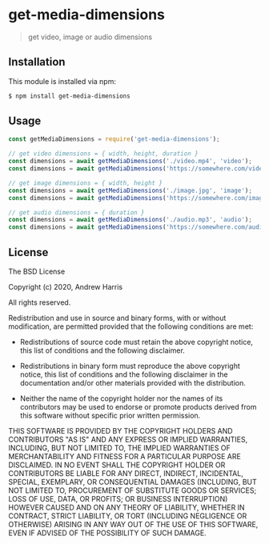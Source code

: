# get-media-dimensions

> get video, image or audio dimensions

## Installation

This module is installed via npm:

``` bash
$ npm install get-media-dimensions
```

## Usage

```js
const getMediaDimensions = require('get-media-dimensions');

// get video dimensions = { width, height, duration }
const dimensions = await getMediaDimensions('./video.mp4', 'video');
const dimensions = await getMediaDimensions('https://somewhere.com/video.mp4', 'video');

// get image dimensions = { width, height }
const dimensions = await getMediaDimensions('./image.jpg', 'image');
const dimensions = await getMediaDimensions('https://somewhere.com/image.jpg', 'image');

// get audio dimensions = { duration }
const dimensions = await getMediaDimensions('./audio.mp3', 'audio');
const dimensions = await getMediaDimensions('https://somewhere.com/audio.mp3', 'audio');
```

## License

The BSD License

Copyright (c) 2020, Andrew Harris

All rights reserved.

Redistribution and use in source and binary forms, with or without modification,
are permitted provided that the following conditions are met:

* Redistributions of source code must retain the above copyright notice, this
  list of conditions and the following disclaimer.

* Redistributions in binary form must reproduce the above copyright notice, this
  list of conditions and the following disclaimer in the documentation and/or
  other materials provided with the distribution.

* Neither the name of the copyright holder nor the names of its
  contributors may be used to endorse or promote products derived from
  this software without specific prior written permission.

THIS SOFTWARE IS PROVIDED BY THE COPYRIGHT HOLDERS AND CONTRIBUTORS "AS IS" AND
ANY EXPRESS OR IMPLIED WARRANTIES, INCLUDING, BUT NOT LIMITED TO, THE IMPLIED
WARRANTIES OF MERCHANTABILITY AND FITNESS FOR A PARTICULAR PURPOSE ARE
DISCLAIMED. IN NO EVENT SHALL THE COPYRIGHT HOLDER OR CONTRIBUTORS BE LIABLE FOR
ANY DIRECT, INDIRECT, INCIDENTAL, SPECIAL, EXEMPLARY, OR CONSEQUENTIAL DAMAGES
(INCLUDING, BUT NOT LIMITED TO, PROCUREMENT OF SUBSTITUTE GOODS OR SERVICES;
LOSS OF USE, DATA, OR PROFITS; OR BUSINESS INTERRUPTION) HOWEVER CAUSED AND ON
ANY THEORY OF LIABILITY, WHETHER IN CONTRACT, STRICT LIABILITY, OR TORT
(INCLUDING NEGLIGENCE OR OTHERWISE) ARISING IN ANY WAY OUT OF THE USE OF THIS
SOFTWARE, EVEN IF ADVISED OF THE POSSIBILITY OF SUCH DAMAGE.
